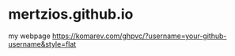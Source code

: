 # mertzios.github.io
 my webpage
https://komarev.com/ghpvc/?username=your-github-username&style=flat